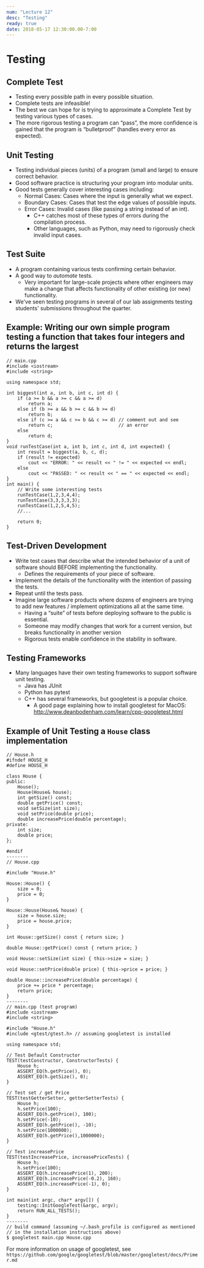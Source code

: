 ```yaml
---
num: "Lecture 12"
desc: "Testing"
ready: true
date: 2018-05-17 12:30:00.00-7:00
---
```


# Testing

## Complete Test
* Testing every possible path in every possible situation.
* Complete tests are infeasible!
* The best we can hope for is trying to approximate a Complete Test by testing various types of cases.
* The more rigorous testing a program can “pass”, the more confidence is gained that the program is “bulletproof” (handles every error as expected).

## Unit Testing
* Testing individual pieces (units) of a program (small and large) to ensure correct behavior.
* Good software practice is structuring your program into modular units.
* Good tests generally cover interesting cases including:
	* Normal Cases: Cases where the input is generally what we expect.
	* Boundary Cases: Cases that test the edge values of possible inputs.
	* Error Cases: Invalid cases (like passing a string instead of an int).
		* C++ catches most of these types of errors during the compilation process.
		* Other languages, such as Python, may need to rigorously check invalid input cases.

## Test Suite
* A program containing various tests confirming certain behavior.
* A good way to <i>automate</i> tests.
	* Very important for large-scale projects where other engineers may make a change that affects functionality of other existing (or new) functionality.
* We've seen testing programs in several of our lab assignments testing students' submissions throughout the quarter.

## Example: Writing our own simple program testing a function that takes four integers and returns the largest

```
// main.cpp
#include <iostream>
#include <string>

using namespace std;

int biggest(int a, int b, int c, int d) {
	if (a >= b && a >= c && a >= d)
		return a;
	else if (b >= a && b >= c && b >= d)
		return b;
	else if (c >= a && c >= b && c >= d) // comment out and see
		return c;						 // an error
	else
		return d;
}
void runTestCase(int a, int b, int c, int d, int expected) {
	int result = biggest(a, b, c, d);
	if (result != expected)
		cout << "ERROR: " << result << " != " << expected << endl;
	else
		cout << "PASSED: " << result << " == " << expected << endl;
}
int main() {
	// Write some interesting tests
	runTestCase(1,2,3,4,4);
	runTestCase(3,3,3,3,3);
	runTestCase(1,2,5,4,5);
	//...

	return 0;
}
```

## Test-Driven Development
* Write test cases that describe what the intended behavior of a unit of software should BEFORE implementing the functionality.
	* Defines the requirements of your piece of software.
* Implement the details of the functionality with the intention of passing the tests.
* Repeat until the tests pass.
* Imagine large software products where dozens of engineers are trying to add new features / implement optimizations all at the same time.
	* Having a “suite” of tests before deploying software to the public is essential.
	* Someone may modify changes that work for a current version, but breaks functionality in another version
	* Rigorous tests enable confidence in the stability in software.

## Testing Frameworks
* Many languages have their own testing frameworks to support software unit testing.
	* Java has JUnit
	* Python has pytest
	* C++ has several frameworks, but googletest is a popular choice.
		* A good page explaining how to install googletest for MacOS: http://www.deanbodenham.com/learn/cpp-googletest.html

## Example of Unit Testing a `House` class implementation
```
// House.h
#ifndef HOUSE_H
#define HOUSE_H

class House {
public:
	House();
	House(House& house);
	int getSize() const;
	double getPrice() const;
	void setSize(int size);
	void setPrice(double price);
	double increasePrice(double percentage);
private:
	int size;
	double price;
};

#endif
--------
// House.cpp

#include "House.h"

House::House() {
	size = 0;
	price = 0;
}

House::House(House& house) {
	size = house.size;
	price = house.price;
}

int House::getSize() const { return size; }

double House::getPrice() const { return price; }

void House::setSize(int size) { this->size = size; }

void House::setPrice(double price) { this->price = price; }

double House::increasePrice(double percentage) {
	price += price * percentage;
	return price;
}
--------
// main.cpp (test program)
#include <iostream>
#include <string>

#include "House.h"
#include <gtest/gtest.h> // assuming googletest is installed

using namespace std;

// Test Default Constructor
TEST(testConstructor, ConstructorTests) {
	House h;
	ASSERT_EQ(h.getPrice(), 0);
	ASSERT_EQ(h.getSize(), 0);
}

// Test set / get Price
TEST(testGetterSetter, getterSetterTests) {
	House h;
	h.setPrice(100);
	ASSERT_EQ(h.getPrice(), 100);
	h.setPrice(-10);
	ASSERT_EQ(h.getPrice(), -10);
	h.setPrice(1000000);
	ASSERT_EQ(h.getPrice(),1000000);
}

// Test increasePrice
TEST(testIncreasePrice, increasePriceTests) {
	House h;
	h.setPrice(100);
	ASSERT_EQ(h.increasePrice(1), 200);
	ASSERT_EQ(h.increasePrice(-0.2), 160);
	ASSERT_EQ(h.increasePrice(-1), 0);
}

int main(int argc, char* argv[]) {
	testing::InitGoogleTest(&argc, argv);
	return RUN_ALL_TESTS();
}
--------
// build command (assuming ~/.bash_profile is configured as mentioned
// in the installation instructions above)
$ googletest main.cpp House.cpp
```

For more information on usage of googletest, see `https://github.com/google/googletest/blob/master/googletest/docs/Primer.md`

